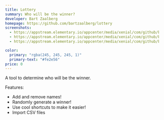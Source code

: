 ```yaml
---
title: Lottery
summary: Who will be the winner?
developer: Bart Zaalberg
homepage: https://github.com/bartzaalberg/lottery
screenshots:
  - https://appstream.elementary.io/appcenter/media/xenial/com/github/bartzaalberg.lottery.desktop/07388834BFE3585BCDA38A5229229ABD/screenshots/image-1_orig.png
  - https://appstream.elementary.io/appcenter/media/xenial/com/github/bartzaalberg.lottery.desktop/07388834BFE3585BCDA38A5229229ABD/screenshots/image-2_orig.png
  - https://appstream.elementary.io/appcenter/media/xenial/com/github/bartzaalberg.lottery.desktop/07388834BFE3585BCDA38A5229229ABD/screenshots/image-3_orig.png

color:
  primary: "rgba(245, 245, 245, 1)"
  primary-text: "#fe2e56"
price: 0
---
```


<p>A tool to determine who will be the winner.</p>
<p>Features:</p>
<ul>
  <li>Add and remove names!</li>
  <li>Randomly generate a winner!</li>
  <li>Use cool shortcuts to make it easier!</li>
  <li>Import CSV files</li>
</ul>